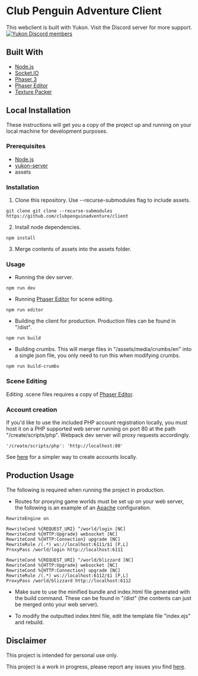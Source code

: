 # Club Penguin Adventure Client 

This webclient is built with Yukon. 
Visit the Discord server for more support.
[![Yukon Discord members](https://badgen.net/discord/members/NtYtpzyxBu)](https://discord.gg/NtYtpzyxBu)

## Built With

* [Node.js](https://nodejs.org/en/)
* [Socket.IO](https://socket.io/)
* [Phaser 3](https://phaser.io/)
* [Phaser Editor](https://phasereditor2d.com/)
* [Texture Packer](https://www.codeandweb.com/texturepacker)

## Local Installation

These instructions will get you a copy of the project up and running on your local machine for development purposes.

### Prerequisites

* [Node.js](https://nodejs.org/en/)
* [yukon-server](https://github.com/wizguin/yukon-server)
* assets

### Installation

1. Clone this repository. Use --recurse-submodules flag to include assets. 

```console
git clone git clone --recurse-submodules https://github.com/clubpenguinadventure/client
```

2. Install node dependencies.

```console
npm install
```

3. Merge contents of assets into the assets folder.

### Usage

* Running the dev server.

```console
npm run dev
```

* Running [Phaser Editor](https://phasereditor2d.com/) for scene editing.

```console
npm run editor
```

* Building the client for production. Production files can be found in "/dist".

```console
npm run build
```

* Building crumbs. This will merge files in "/assets/media/crumbs/en" into a single json file, you only need to run this when modifying crumbs.

```console
npm run build-crumbs
```

### Scene Editing

Editing .scene files requires a copy of [Phaser Editor](https://phasereditor2d.com/).

### Account creation

If you'd like to use the included PHP account registration locally, you must host it on a PHP supported web server running on port 80 at the path "/create/scripts/php". Webpack dev server will proxy requests accordingly.

```console
'/create/scripts/php': 'http://localhost:80'
```

See [here](https://github.com/wizguin/yukon-server#account-creation) for a simpler way to create accounts locally.

## Production Usage

The following is required when running the project in production.

* Routes for proxying game worlds must be set up on your web server, the following is an example of an [Apache](https://www.apache.org/) configuration.

```console
RewriteEngine on

RewriteCond %{REQUEST_URI} ^/world/login [NC]
RewriteCond %{HTTP:Upgrade} websocket [NC]
RewriteCond %{HTTP:Connection} upgrade [NC]
RewriteRule /(.*) ws://localhost:6111/$1 [P,L]
ProxyPass /world/login http://localhost:6111

RewriteCond %{REQUEST_URI} ^/world/blizzard [NC]
RewriteCond %{HTTP:Upgrade} websocket [NC]
RewriteCond %{HTTP:Connection} upgrade [NC]
RewriteRule /(.*) ws://localhost:6112/$1 [P,L]
ProxyPass /world/blizzard http://localhost:6112
```

* Make sure to use the minified bundle and index.html file generated with the build command. These can be found in "/dist" (the contents can just be merged onto your web server).

* To modify the outputted index.html file, edit the template file "index.ejs" and rebuild.

## Disclaimer

This project is intended for personal use only.

This project is a work in progress, please report any issues you find [here](https://github.com/wizguin/yukon/issues).
